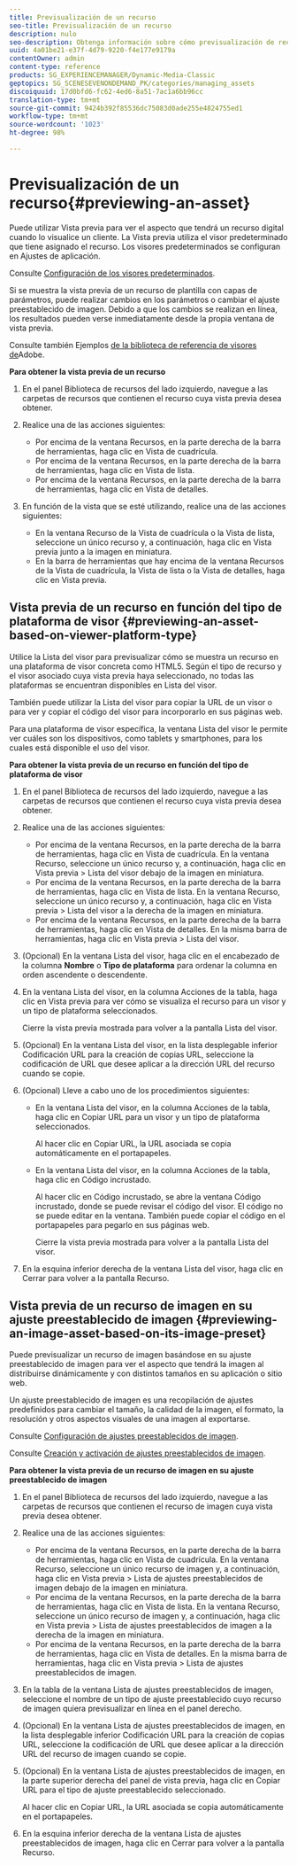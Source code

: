 ```yaml
---
title: Previsualización de un recurso
seo-title: Previsualización de un recurso
description: nulo
seo-description: Obtenga información sobre cómo previsualización de recursos.
uuid: 4a01be21-e37f-4d79-9220-f4e177e9179a
contentOwner: admin
content-type: reference
products: SG_EXPERIENCEMANAGER/Dynamic-Media-Classic
geptopics: SG_SCENESEVENONDEMAND_PK/categories/managing_assets
discoiquuid: 17d0bfd6-fc62-4ed6-8a51-7ac1a6bb96cc
translation-type: tm+mt
source-git-commit: 9424b392f85536dc75083d0ade255e4824755ed1
workflow-type: tm+mt
source-wordcount: '1023'
ht-degree: 98%

---
```



# Previsualización de un recurso{#previewing-an-asset}

Puede utilizar Vista previa para ver el aspecto que tendrá un recurso digital cuando lo visualice un cliente. La Vista previa utiliza el visor predeterminado que tiene asignado el recurso. Los visores predeterminados se configuran en Ajustes de aplicación.

Consulte [Configuración de los visores predeterminados](application-setup.md#configuring_default_viewers).

Si se muestra la vista previa de un recurso de plantilla con capas de parámetros, puede realizar cambios en los parámetros o cambiar el ajuste preestablecido de imagen. Debido a que los cambios se realizan en línea, los resultados pueden verse inmediatamente desde la propia ventana de vista previa.

Consulte también Ejemplos [de la biblioteca de referencia de visores de](https://landing.adobe.com/en/na/dynamic-media/ctir-2755/live-demos.html)Adobe.

**Para obtener la vista previa de un recurso**

1. En el panel Biblioteca de recursos del lado izquierdo, navegue a las carpetas de recursos que contienen el recurso cuya vista previa desea obtener.
1. Realice una de las acciones siguientes:

   * Por encima de la ventana Recursos, en la parte derecha de la barra de herramientas, haga clic en Vista de cuadrícula. 
   * Por encima de la ventana Recursos, en la parte derecha de la barra de herramientas, haga clic en Vista de lista. 
   * Por encima de la ventana Recursos, en la parte derecha de la barra de herramientas, haga clic en Vista de detalles. 

1. En función de la vista que se esté utilizando, realice una de las acciones siguientes:

   * En la ventana Recurso de la Vista de cuadrícula o la Vista de lista, seleccione un único recurso y, a continuación, haga clic en Vista previa junto a la imagen en miniatura.
   * En la barra de herramientas que hay encima de la ventana Recursos de la Vista de cuadrícula, la Vista de lista o la Vista de detalles, haga clic en Vista previa.

## Vista previa de un recurso en función del tipo de plataforma de visor {#previewing-an-asset-based-on-viewer-platform-type}

Utilice la Lista del visor para previsualizar cómo se muestra un recurso en una plataforma de visor concreta como HTML5. Según el tipo de recurso y el visor asociado cuya vista previa haya seleccionado, no todas las plataformas se encuentran disponibles en Lista del visor.

También puede utilizar la Lista del visor para copiar la URL de un visor o para ver y copiar el código del visor para incorporarlo en sus páginas web.

Para una plataforma de visor específica, la ventana Lista del visor le permite ver cuáles son los dispositivos, como tablets y smartphones, para los cuales está disponible el uso del visor.

**Para obtener la vista previa de un recurso en función del tipo de plataforma de visor**

1. En el panel Biblioteca de recursos del lado izquierdo, navegue a las carpetas de recursos que contienen el recurso cuya vista previa desea obtener.
1. Realice una de las acciones siguientes:

   * Por encima de la ventana Recursos, en la parte derecha de la barra de herramientas, haga clic en Vista de cuadrícula. En la ventana Recurso, seleccione un único recurso y, a continuación, haga clic en Vista previa > Lista del visor debajo de la imagen en miniatura.
   * Por encima de la ventana Recursos, en la parte derecha de la barra de herramientas, haga clic en Vista de lista. En la ventana Recurso, seleccione un único recurso y, a continuación, haga clic en Vista previa > Lista del visor a la derecha de la imagen en miniatura.
   * Por encima de la ventana Recursos, en la parte derecha de la barra de herramientas, haga clic en Vista de detalles. En la misma barra de herramientas, haga clic en Vista previa > Lista del visor.

1. (Opcional) En la ventana Lista del visor, haga clic en el encabezado de la columna **Nombre** o **Tipo de plataforma** para ordenar la columna en orden ascendente o descendente.
1. En la ventana Lista del visor, en la columna Acciones de la tabla, haga clic en Vista previa para ver cómo se visualiza el recurso para un visor y un tipo de plataforma seleccionados.

   Cierre la vista previa mostrada para volver a la pantalla Lista del visor.

1. (Opcional) En la ventana Lista del visor, en la lista desplegable inferior Codificación URL para la creación de copias URL, seleccione la codificación de URL que desee aplicar a la dirección URL del recurso cuando se copie.
1. (Opcional) Lleve a cabo uno de los procedimientos siguientes:

   * En la ventana Lista del visor, en la columna Acciones de la tabla, haga clic en Copiar URL para un visor y un tipo de plataforma seleccionados.

      Al hacer clic en Copiar URL, la URL asociada se copia automáticamente en el portapapeles.

   * En la ventana Lista del visor, en la columna Acciones de la tabla, haga clic en Código incrustado.

      Al hacer clic en Código incrustado, se abre la ventana Código incrustado, donde se puede revisar el código del visor. El código no se puede editar en la ventana. También puede copiar el código en el portapapeles para pegarlo en sus páginas web.

      Cierre la vista previa mostrada para volver a la pantalla Lista del visor.

1. En la esquina inferior derecha de la ventana Lista del visor, haga clic en Cerrar para volver a la pantalla Recurso.

## Vista previa de un recurso de imagen en su ajuste preestablecido de imagen {#previewing-an-image-asset-based-on-its-image-preset}

Puede previsualizar un recurso de imagen basándose en su ajuste preestablecido de imagen para ver el aspecto que tendrá la imagen al distribuirse dinámicamente y con distintos tamaños en su aplicación o sitio web.

Un ajuste preestablecido de imagen es una recopilación de ajustes predefinidos para cambiar el tamaño, la calidad de la imagen, el formato, la resolución y otros aspectos visuales de una imagen al exportarse.

Consulte [Configuración de ajustes preestablecidos de imagen](setting-image-presets.md#setting_up_image_presets).

Consulte [Creación y activación de ajustes preestablecidos de imagen](creating-enabling-image-presets.md#creating_and_enabling_image_presets).

**Para obtener la vista previa de un recurso de imagen en su ajuste preestablecido de imagen**

1. En el panel Biblioteca de recursos del lado izquierdo, navegue a las carpetas de recursos que contienen el recurso de imagen cuya vista previa desea obtener.
1. Realice una de las acciones siguientes:

   * Por encima de la ventana Recursos, en la parte derecha de la barra de herramientas, haga clic en Vista de cuadrícula. En la ventana Recurso, seleccione un único recurso de imagen y, a continuación, haga clic en Vista previa > Lista de ajustes preestablecidos de imagen debajo de la imagen en miniatura.
   * Por encima de la ventana Recursos, en la parte derecha de la barra de herramientas, haga clic en Vista de lista. En la ventana Recurso, seleccione un único recurso de imagen y, a continuación, haga clic en Vista previa > Lista de ajustes preestablecidos de imagen a la derecha de la imagen en miniatura.
   * Por encima de la ventana Recursos, en la parte derecha de la barra de herramientas, haga clic en Vista de detalles. En la misma barra de herramientas, haga clic en Vista previa > Lista de ajustes preestablecidos de imagen.

1. En la tabla de la ventana Lista de ajustes preestablecidos de imagen, seleccione el nombre de un tipo de ajuste preestablecido cuyo recurso de imagen quiera previsualizar en línea en el panel derecho.
1. (Opcional) En la ventana Lista de ajustes preestablecidos de imagen, en la lista desplegable inferior Codificación URL para la creación de copias URL, seleccione la codificación de URL que desee aplicar a la dirección URL del recurso de imagen cuando se copie.
1. (Opcional) En la ventana Lista de ajustes preestablecidos de imagen, en la parte superior derecha del panel de vista previa, haga clic en Copiar URL para el tipo de ajuste preestablecido seleccionado.

   Al hacer clic en Copiar URL, la URL asociada se copia automáticamente en el portapapeles.

1. En la esquina inferior derecha de la ventana Lista de ajustes preestablecidos de imagen, haga clic en Cerrar para volver a la pantalla Recurso.


